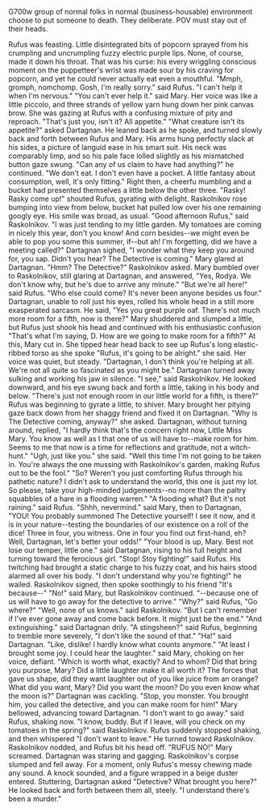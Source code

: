 G700w group of normal folks in normal (business-housable) environment choose to put someone to death. They deliberate. POV must stay out of their heads.

Rufus was feasting. Little disintegrated bits of popcorn sprayed from his crumpling and uncrumpling fuzzy electric purple lips. None, of course, made it down his throat. That was his curse: his every wriggling conscious moment on the puppetteer's wrist was made sour by his craving for popcorn, and yet he could never actually eat even a mouthful.
"Mmph, gromph, nomchomp. Gosh, I'm really sorry." said Rufus. "I can't help it when I'm nervous."
"You can't ever help it." said Mary. Her voice was like a little piccolo, and three strands of yellow yarn hung down her pink canvas brow. She was gazing at Rufus with a confusing mixture of pity and reproach. "That's just you, isn't it? All appetite."
"What creature isn't its appetite?" asked Dartagnan. He leaned back as he spoke, and turned slowly back and forth between Rufus and Mary. His arms hung perfectly slack at his sides, a picture of languid ease in his smart suit. His neck was comparably limp, and so his pale face lolled slightly as his mismatched button gaze swung. "Can any of us claim to have had anything?" he continued. "We don't eat. I don't even have a pocket. A little fantasy about consumption, well, it's only fitting."
Right then, a cheerfu mumbling and a bucket had presented themselves a little below the other three.
"Rasky! Rasky come up!" shouted Rufus, gyrating with delight. Raskolnikov rose bumping into view from below, bucket hat pulled low over his one remaining googly eye. His smile was broad, as usual.
"Good afternoon Rufus," said Raskolnikov. "I was just tending to my little garden. My tomatoes are coming in nicely this year, don't you know! And corn besides--we might even be able to pop you some this summer, if--but ah! I'm forgetting, did we have a meeting  called?"
Dartagnan sighed, "I wonder what they keep you around for, you sap. Didn't you hear? The Detective is coming."
Mary glared at Dartagnan.
"Hmm? The Detective?" Raskolnikov asked.
Mary bumbled over to Raskolnikov, still glaring at Dartagnan, and answered, "Yes, Rodya. We don't know why, but he's due to arrive any minute."
"But we're all here!" said Rufus. "Who else could come? It's never been anyone besides us four."
Dartagnan, unable to roll just his eyes, rolled his whole head in a still more exasperated sarcasm. He said, "Yes you great purple oaf. There's not much more room for a fifth, now is there?"
Mary shuddered and slumped a little, but Rufus just shook his head and continued with his enthusiastic confusion "That's what I'm saying, D. How are we going to make room for a fifth?"
At this, Mary cut in. She tipped hear head back to see up Rufus's long elastic-ribbed torso as she spoke "Rufus, it's going to be alright." she said. Her voice was quiet, but steady. "Dartagnan, I don't think you're helping at all. We're not all quite so fascinated as you might be." Dartagnan turned away sulking and working his jaw in silence.
"I see," said Raskolnikov. He looked downward, and his eye swung back and forth a little, taking in his body and below. "There's just not enough room in our little world for a fifth, is there?" Rufus was beginning to gyrate a little, to shiver. Mary brought her pitying gaze back down from her shaggy friend and fixed it on Dartagnan.
"Why is The Detective coming, anyway?" she asked.
Dartagnan, without turning around, replied, "I hardly think that's the concern right now, Little Miss Mary. You know as well as I that one of us will have to--make room for him. Seems to me that now is a time for reflections and gratitude, not a witch-hunt."
"Ugh, just like you." she said. "Well this time I'm not going to be taken in. You're always the one mussing with Raskolnikov's garden, making Rufus out to be the fool."
"So? Weren't you just comforting Rufus through his pathetic nature? I didn't ask to understand the world, this one is just my lot. So please, take your high-minded judgements--no more than the paltry squabbles of a hare in a flooding warren."
"A flooding what? But it's not raining." said Rufus.
"Shhh, nevermind." said Mary, then to Dartagnan, "YOU! You probably summoned The Detective yourself! I see it now, and it is in your nature--testing the boundaries of our existence on a roll of the dice! Three in four, you witness. One in four you find out first-hand, eh? Well, Dartagnan, let's better your odds!"
"Your blood is up, Mary. Best not lose our temper, little one." said Dartagnan, rising to his full height and turning toward the ferocious girl.
"Stop! Stoy fighting!" said Rufus. His twitching had brought a static charge to his fuzzy coat, and his hairs stood alarmed all over his body. "I don't understand why you're fighting!" he wailed.
Raskolnikov signed, then spoke soothingly to his friend "It's because--"
"No!" said Mary, but Raskolnikov continued.
"--because one of us will have to go away for the detective to arrive."
"Why?" said Rufus, "Go where?"
"Well, none of us knows." said Raskolnikov. "But I can't remember if I've ever gone away and come back before. It might just be the end."
"And extinguishing." said Dartagnan drily.
"A stingsheen?" said Rufus, beginning to tremble more severely, "I don't like the sound of that."
"Ha!" said Dartagnan. "Like, dislike! I hardly know what counts anymore."
"At least I brought some joy. I could hear the laughter." said Mary, choking on her voice, defiant.
"Which is worth what, exactly? And to whom? Did that bring you purpose, Mary? Did a little laughter make it all worth it? The forces that gave us shape, did they want laughter out of you like juice from an orange? What did you want, Mary? Did you want the moon? Do you even know what the moon is?" Dartagnan was cackling.
"Stop, you monster. You brought him, you called the detective, and you can make room for him!" Mary bellowed, advancing toward Dartagnan.
"I don't want to go away." said Rufus, shaking now.
"I know, buddy. But if I leave, will you check on my tomatoes in the spring?" said Raskolnikov.
Rufus suddenly stopped shaking, and then whispered "I don't want to leave."
He turned toward Raskolnikov. Raskolnikov nodded, and Rufus bit his head off.
"RUFUS NO!" Mary screamed. Dartagnan was staring and gagging. Raskolnikov's corpse slumped and fell away. For a moment, only Rufus's messy chewing made any sound. A knock sounded, and a figure wrapped in a beige duster entered.
Stuttering, Dartagnan asked "Detective? What brought you here?"
He looked back and forth between them all, steely. "I understand there's been a murder."
